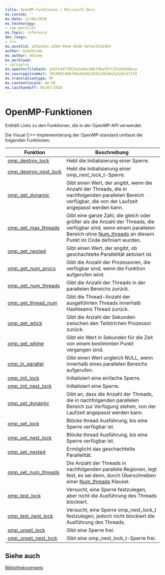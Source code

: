 ```yaml
---
title: OpenMP-Funktionen | Microsoft Docs
ms.custom: ''
ms.date: 11/04/2016
ms.technology:
- cpp-parallel
ms.topic: reference
dev_langs:
- C++
ms.assetid: a55a2e5c-a260-44ee-bbd6-de7e2351b384
author: mikeblome
ms.author: mblome
ms.workload:
- cplusplus
ms.openlocfilehash: a39fe44ff053a2e49a1067d0af071353e0a50ece
ms.sourcegitcommit: 7019081488f68abdd5b2935a3b36e2a5e8c571f8
ms.translationtype: MT
ms.contentlocale: de-DE
ms.lasthandoff: 05/07/2018
---
```

# <a name="openmp-functions"></a>OpenMP-Funktionen
Enthält Links zu den Funktionen, die in der OpenMP-API verwendet.  
  
 Die Visual C++-Implementierung der OpenMP-standard umfasst die folgenden Funktionen.  
  
|Funktion|Beschreibung|  
|--------------|-----------------|  
|[omp_destroy_lock](../../../parallel/openmp/reference/omp-destroy-lock.md)|Hebt die Initialisierung einer Sperre.|  
|[omp_destroy_nest_lock](../../../parallel/openmp/reference/omp-destroy-nest-lock.md)|Hebt die Initialisierung einer omp_nest_lock_t-Sperre.|  
|[omp_get_dynamic](../../../parallel/openmp/reference/omp-get-dynamic.md)|Gibt einen Wert, der angibt, wenn die Anzahl der Threads, die in nachfolgenden parallelen Bereich verfügbar, die von der Laufzeit angepasst werden kann.|  
|[omp_get_max_threads](../../../parallel/openmp/reference/omp-get-max-threads.md)|Gibt eine ganze Zahl, die gleich oder größer als die Anzahl der Threads, die verfügbar sind, wenn einem parallelen Bereich ohne [Num_threads](../../../parallel/openmp/reference/num-threads.md) an diesem Punkt im Code definiert wurden.|  
|[omp_get_nested](../../../parallel/openmp/reference/omp-get-nested.md)|Gibt einen Wert, der angibt, ob geschachtelte Parallelität aktiviert ist.|  
|[omp_get_num_procs](../../../parallel/openmp/reference/omp-get-num-procs.md)|Gibt die Anzahl der Prozessoren, die verfügbar sind, wenn die Funktion aufgerufen wird.|  
|[omp_get_num_threads](../../../parallel/openmp/reference/omp-get-num-threads.md)|Gibt die Anzahl der Threads in der parallelen Bereichs zurück.|  
|[omp_get_thread_num](../../../parallel/openmp/reference/omp-get-thread-num.md)|Gibt die Thread-Anzahl der ausgeführten Threads innerhalb Hashteams Thread zurück.|  
|[omp_get_wtick](../../../parallel/openmp/reference/omp-get-wtick.md)|Gibt die Anzahl der Sekunden zwischen den Teilstrichen Prozessor zurück.|  
|[omp_get_wtime](../../../parallel/openmp/reference/omp-get-wtime.md)|Gibt ein Wert in Sekunden für die Zeit von einem bestimmten Punkt vergangen sind.|  
|[omp_in_parallel](../../../parallel/openmp/reference/omp-in-parallel.md)|Gibt einen Wert ungleich NULL, wenn innerhalb eines parallelen Bereichs aufgerufen.|  
|[omp_init_lock](../../../parallel/openmp/reference/omp-init-lock.md)|Initialisiert eine einfache Sperre.|  
|[omp_init_nest_lock](../../../parallel/openmp/reference/omp-init-nest-lock.md)|Initialisiert eine Sperre.|  
|[omp_set_dynamic](../../../parallel/openmp/reference/omp-set-dynamic.md)|Gibt an, dass die Anzahl der Threads, die in nachfolgenden parallelen Bereich zur Verfügung stehen, von der Laufzeit angepasst werden kann.|  
|[omp_set_lock](../../../parallel/openmp/reference/omp-set-lock.md)|Blöcke thread Ausführung, bis eine Sperre verfügbar ist.|  
|[omp_set_nest_lock](../../../parallel/openmp/reference/omp-set-nest-lock.md)|Blöcke thread Ausführung, bis eine Sperre verfügbar ist.|  
|[omp_set_nested](../../../parallel/openmp/reference/omp-set-nested.md)|Ermöglicht das geschachtelte Parallelität.|  
|[omp_set_num_threads](../../../parallel/openmp/reference/omp-set-num-threads.md)|Die Anzahl der Threads in nachfolgenden parallele Regionen, legt fest, es sei denn, durch Überschreiben einer [Num_threads](../../../parallel/openmp/reference/num-threads.md) Klausel.|  
|[omp_test_lock](../../../parallel/openmp/reference/omp-test-lock.md)|Versucht, eine Sperre festzulegen, aber nicht die Ausführung des Threads blockiert.|  
|[omp_test_nest_lock](../../../parallel/openmp/reference/omp-test-nest-lock.md)|Versucht, eine Sperre omp_nest_lock_t festzulegen, jedoch nicht blockiert die Ausführung des Threads.|  
|[omp_unset_lock](../../../parallel/openmp/reference/omp-unset-lock.md)|Gibt eine Sperre frei.|  
|[omp_unset_nest_lock](../../../parallel/openmp/reference/omp-unset-nest-lock.md)|Gibt eine omp_nest_lock_t-Sperre frei.|  
  
## <a name="see-also"></a>Siehe auch  
 [Bibliotheksverweis](../../../parallel/openmp/reference/openmp-library-reference.md)